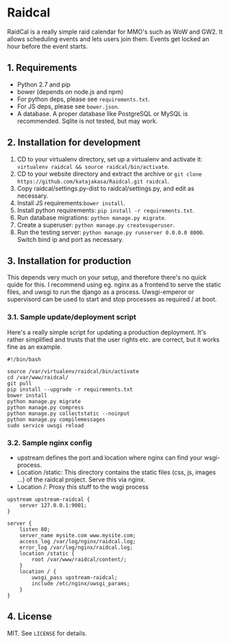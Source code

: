 # Raidcal

RaidCal is a really simple raid calendar for MMO's such as WoW and GW2. It allows scheduling events and lets
users join them. Events get locked an hour before the event starts.

## 1. Requirements

* Python 2.7 and pip
* bower (depends on node.js and npm)
* For python deps, please see ```requirements.txt```.
* For JS deps, please see ```bower.json```.
* A database. A proper database like PostgreSQL or MySQL is recommended. Sqlite is not tested, but may work.

## 2. Installation for development

1. CD to your virtualenv directory, set up a virtualenv and activate it: ```virtualenv raidcal && source raidcal/bin/activate```. 
2. CD to your website directory and extract the archive or ```git clone https://github.com/katajakasa/Raidcal.git raidcal```.
3. Copy raidcal/settings.py-dist to raidcal/settings.py, and edit as necessary.
4. Install JS requirements:```bower install```.
5. Install python requirements: ```pip install -r requirements.txt```.
6. Run database migrations: ```python manage.py migrate```.
7. Create a superuser: ```python manage.py createsuperuser```.
8. Run the testing server: ```python manage.py runserver 0.0.0.0 8000```. Switch bind ip and port as necessary.

## 3. Installation for production

This depends very much on your setup, and therefore there's no quick quide for this. I recommend using eg. nginx
as a frontend to serve the static files, and uwsgi to run the django as a process. Uwsgi-emperor or supervisord can be
used to start and stop processes as required / at boot.

### 3.1. Sample update/deployment script

Here's a really simple script for updating a production deployment. It's rather simplified and trusts
that the user rights etc. are correct, but it works fine as an example.

```
#!/bin/bash

source /var/virtualenv/raidcal/bin/activate
cd /var/www/raidcal/
git pull
pip install --upgrade -r requirements.txt
bower install
python manage.py migrate
python manage.py compress
python manage.py collectstatic --noinput
python manage.py compilemessages
sudo service uwsgi reload
```

### 3.2. Sample nginx config

* upstream defines the port and location where nginx can find your wsgi-process.
* Location /static: This directory contains the static files (css, js, images ...) of the raidcal project. Serve this via nginx.
* Location /: Proxy this stuff to the wsgi process

```
upstream upstream-raidcal {
    server 127.0.0.1:9001;
}

server {
    listen 80;
    server_name mysite.com www.mysite.com;
    access_log /var/log/nginx/raidcal.log;
    error_log /var/log/nginx/raidcal.log;
    location /static {
        root /var/www/raidcal/content/;
    }
    location / {
        uwsgi_pass upstream-raidcal;
        include /etc/nginx/uwsgi_params;
    }
}
```

## 4. License

MIT. See ```LICENSE``` for details.
